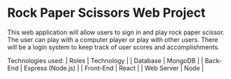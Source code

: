 # Rock Paper Scissors Web Project

This web application will allow users to sign in and play rock paper scissor. The user can play with a computer player or play with other users.
There will be a login system to keep track of user scores and accomplishments. 

Technologies used:
| Roles | Technology |
| Database | MongoDB |
| Back-End | Express (Node.js) |
| Front-End | React |
| Web Server | Node |
